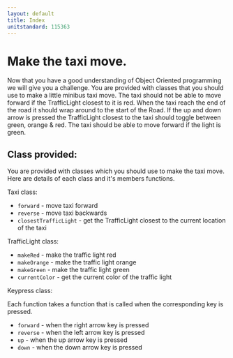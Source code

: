 ```yaml
---
layout: default
title: Index
unitstandard: 115363
---
```

# Make the taxi move.

Now that you have a good understanding of Object Oriented programming we will give you a challenge. You are provided with classes that you should use to make a little minibus taxi move. The taxi should not be able to move forward if the TrafficLight closest to it is red. When the taxi reach the end of the road it should wrap around to the start of the Road. If the up and down arrow is pressed the TrafficLight closest to the taxi should toggle between green, orange & red. The taxi should be able to move forward if the light is green.

## Class provided:

You are provided with classes which you should use to make the taxi move. Here are details of each class and it's members functions.

Taxi class:

* `forward` - move taxi forward
* `reverse` - move taxi backwards
* `closestTrafficLight` - get the TrafficLight closest to the current location of the taxi

TrafficLight class:

* `makeRed` - make the traffic light red
* `makeOrange` - make the traffic light orange
* `makeGreen` - make the traffic light green
* `currentColor` - get the current color of the traffic light

Keypress class:

Each function takes a function that is called when the corresponding key is pressed.

* `forward` - when the right arrow key is pressed
* `reverse` - when the left arrow key is pressed
* `up` - when the up arrow key is pressed
* `down` - when the down arrow key is pressed

